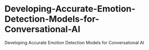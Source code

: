# Developing-Accurate-Emotion-Detection-Models-for-Conversational-AI
Developing Accurate Emotion Detection Models for Conversational AI
